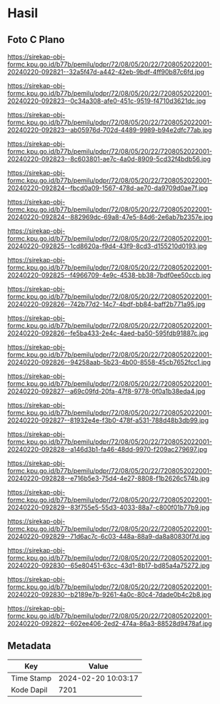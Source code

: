 # Hasil

## Foto C Plano

https://sirekap-obj-formc.kpu.go.id/b77b/pemilu/pdpr/72/08/05/20/22/7208052022001-20240220-092821--32a5f47d-a442-42eb-9bdf-4ff90b87c6fd.jpg

https://sirekap-obj-formc.kpu.go.id/b77b/pemilu/pdpr/72/08/05/20/22/7208052022001-20240220-092823--0c34a308-afe0-451c-9519-f4710d3621dc.jpg

https://sirekap-obj-formc.kpu.go.id/b77b/pemilu/pdpr/72/08/05/20/22/7208052022001-20240220-092823--ab05976d-702d-4489-9989-b94e2dfc77ab.jpg

https://sirekap-obj-formc.kpu.go.id/b77b/pemilu/pdpr/72/08/05/20/22/7208052022001-20240220-092823--8c603801-ae7c-4a0d-8909-5cd32f4bdb56.jpg

https://sirekap-obj-formc.kpu.go.id/b77b/pemilu/pdpr/72/08/05/20/22/7208052022001-20240220-092824--fbcd0a09-1567-478d-ae70-da9709d0ae7f.jpg

https://sirekap-obj-formc.kpu.go.id/b77b/pemilu/pdpr/72/08/05/20/22/7208052022001-20240220-092824--882969dc-69a8-47e5-84d6-2e6ab7b2357e.jpg

https://sirekap-obj-formc.kpu.go.id/b77b/pemilu/pdpr/72/08/05/20/22/7208052022001-20240220-092825--1cd8620a-f9d4-43f9-8cd3-d155210d0193.jpg

https://sirekap-obj-formc.kpu.go.id/b77b/pemilu/pdpr/72/08/05/20/22/7208052022001-20240220-092825--f4966709-4e9c-4538-bb38-7bdf0ee50ccb.jpg

https://sirekap-obj-formc.kpu.go.id/b77b/pemilu/pdpr/72/08/05/20/22/7208052022001-20240220-092826--742b77d2-14c7-4bdf-bb84-baff2b771a95.jpg

https://sirekap-obj-formc.kpu.go.id/b77b/pemilu/pdpr/72/08/05/20/22/7208052022001-20240220-092826--fe5ba433-2e4c-4aed-ba50-595fdb91887c.jpg

https://sirekap-obj-formc.kpu.go.id/b77b/pemilu/pdpr/72/08/05/20/22/7208052022001-20240220-092826--94258aab-5b23-4b00-8558-45cb7652fcc1.jpg

https://sirekap-obj-formc.kpu.go.id/b77b/pemilu/pdpr/72/08/05/20/22/7208052022001-20240220-092827--a69c09fd-20fa-47f8-9778-0f0a1b38eda4.jpg

https://sirekap-obj-formc.kpu.go.id/b77b/pemilu/pdpr/72/08/05/20/22/7208052022001-20240220-092827--81932e4e-f3b0-478f-a531-788d48b3db99.jpg

https://sirekap-obj-formc.kpu.go.id/b77b/pemilu/pdpr/72/08/05/20/22/7208052022001-20240220-092828--a146d3b1-fa46-48dd-9970-f209ac279697.jpg

https://sirekap-obj-formc.kpu.go.id/b77b/pemilu/pdpr/72/08/05/20/22/7208052022001-20240220-092828--e716b5e3-75d4-4e27-8808-f1b2626c574b.jpg

https://sirekap-obj-formc.kpu.go.id/b77b/pemilu/pdpr/72/08/05/20/22/7208052022001-20240220-092829--83f755e5-55d3-4033-88a7-c800f01b77b9.jpg

https://sirekap-obj-formc.kpu.go.id/b77b/pemilu/pdpr/72/08/05/20/22/7208052022001-20240220-092829--71d6ac7c-6c03-448a-88a9-da8a80830f7d.jpg

https://sirekap-obj-formc.kpu.go.id/b77b/pemilu/pdpr/72/08/05/20/22/7208052022001-20240220-092830--65e80451-63cc-43d1-8b17-bd85a4a75272.jpg

https://sirekap-obj-formc.kpu.go.id/b77b/pemilu/pdpr/72/08/05/20/22/7208052022001-20240220-092830--b2189e7b-9261-4a0c-80c4-7dade0b4c2b8.jpg

https://sirekap-obj-formc.kpu.go.id/b77b/pemilu/pdpr/72/08/05/20/22/7208052022001-20240220-092822--602ee406-2ed2-474a-86a3-88528d9478af.jpg


## Metadata

| Key        | Value               |
| ---------- | ------------------- |
| Time Stamp | 2024-02-20 10:03:17 |
| Kode Dapil | 7201                |



